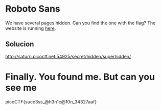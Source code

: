 # Roboto Sans

We have several pages hidden. Can you find the one with the flag? The website is running [here](http://saturn.picoctf.net:54925/).


## Solucion

http://saturn.picoctf.net:54925/secret/hidden/superhidden/

# Finally. You found me. But can you see me

picoCTF{succ3ss_@h3n1c@10n_34327aaf}